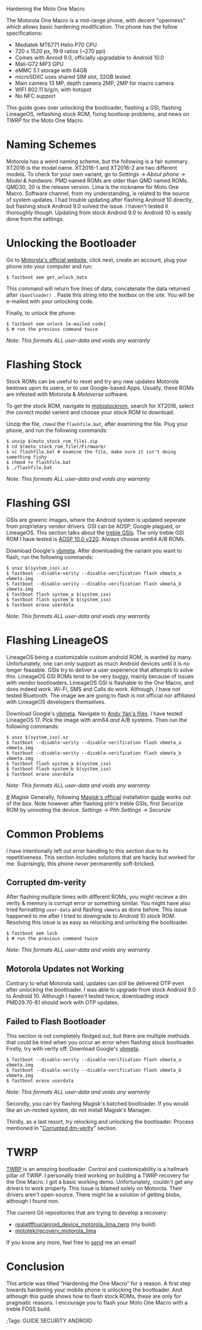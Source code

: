 Hardening the Moto One Macro

The Motorola One Macro is a mid-range phone, with decent "openness" which allows
basic hardening modification. The phone has the follow specifications:
- Mediatek MT6771 Helio P70 CPU
- 720 x 1520 px, 19:9 ratios (~270 ppi)
- Comes with Anroid 9.0, officially upgradable to Android 10.0
- Mali-G72 MP3 GPU
- eMMC 5.1 storage with 64GB
- microSDXC uses shared SIM slot, 32GB tested
- Main camera 13 MP, depth camera 2MP, 2MP for macro camera
- WIFI 802.11 b/g/n, with hotspot
- No NFC support

This guide goes over unlocking the bootloader, flashing a GSI, flashing
LineageOS, reflashing stock ROM, fixing bootloop problems, and news
on TWRP for the Moto One Macro.

# Naming Schemes
Motorola has a weird naming scheme, but the following is a fair summary. XT2016
is the model name. XT2016-1 and XT2016-2 are two different models. To check for
your own variant, go to *Settings -> About phone -> Model & hardware*. PMD named
ROMs are older than QMD named ROMs. QMD30, 30 is the release version. Lima is
the nickname for Moto One Macro. Software channel, from my understanding, is
related to the source of system updates. I had trouble updating after flashing
Android 10 directly, but flashing stock Android 9.0 solved the issue. I haven't
tested it thoroughly though. Updating from stock Android 9.0 to Android 10 is 
easily done from the settings.

# Unlocking the Bootloader
Go to [Motorola's official website](https://motorola-global-portal.custhelp.com/app/standalone/bootloader/unlock-your-device-a/),
click next, create an account, plug your phone into your computer and run:

```
$ fastboot oem get_unlock_data
```

This command will return five lines of data, concatenate the data returned
after ```(bootloader) ```. Paste this string into the textbox on the site. You
will be e-mailed with your unlocking code.

Finally, to unlock the phone:

```
$ fastboot oem unlock [e-mailed code]
$ # run the previous command twice
```

*Note: This formats ALL user-data and voids any warranty*

# Flashing Stock
Stock ROMs can be useful to reset and try any new updates Motorola bestows upon
its users, or to use Google-based Apps. Usually, these ROMs are infested with
Motorola & *Metaverse* software.

To get the stock ROM, navigate to [motostockrom](motostockrom.com), search for
XT2016, select the correct model varient and choose your stock ROM to download.

Unzip the file, ```chmod``` the ```flashfile.bat```, after examining the file.
Plug your phone, and run the following commands:

```
$ unzip $(moto_stock_rom_file).zip
$ cd $(moto_stock_rom_file)/Firmware/
$ vi flashfile.bat # examine the file, make sure it isn't doing something fishy
$ chmod +x flashfile.bat
$ ./flashfile.bat
```

*Note: This formats ALL user-data and voids any warranty*

# Flashing GSI
GSIs are gneeric images, where the Android system is updated seperate from
proprietary vendor drivers. GSI can be AOSP, Google plagued, or LineageOS. This 
section talks about the [treble
GSIs](https://github.com/phhusson/treble_experimentations). The only treble GSI ROM
I have tested is [AOSP 10.0 v220](https://github.com/phhusson/treble_experimentations/releases/tag/v220).
Always choose arm64 A/B ROMs.

Download Google's [vbmeta](https://dl.google.com/developers/android/qt/images/gsi/vbmeta.img).
After downloading the variant you want to flash, run the following commands:

```
$ unxz $(system_iso).xz
$ fastboot --disable-verity --disable-verification flash vbmeta_a vbmeta.img
$ fastboot --disable-verity --disable-verification flash vbmeta_b vbmeta.img
$ fastboot flash system_a $(system_iso)
$ fastboot flash system_b $(system_iso)
$ fastboot erase userdata
```

*Note: This formats ALL user-data and voids any warranty*

# Flashing LineageOS
LineageOS being a customizable custom android ROM, is wanted by many.
Unfortunately, one can only support as much Android devices until it is no 
longer feasable. GSIs try to deliver a user experience that attempts to solve 
this. LineageOS GSI ROMs tend to be very buggy, mainly because of issues with
vendor bootloaders. LineageOS GSI is flashable to the One Macro, and does indeed
work. Wi-Fi, SMS and Calls do work. Although, I have not tested Bluetooth. The
image we are going to flash is not official nor affiliated with LineageOS
developers themselves.

Download Google's [vbmeta](https://dl.google.com/developers/android/qt/images/gsi/vbmeta.img).
Navigate to [Andy Yan's files](https://sourceforge.net/projects/andyyan-gsi/files/). I have tested
LineageOS 17. Pick the image with arm64 *and* A/B systems. Then run the
following commands:

```
$ unxz $(system_iso).xz
$ fastboot --disable-verity --disable-verification flash vbmeta_a vbmeta.img
$ fastboot --disable-verity --disable-verification flash vbmeta_b vbmeta.img
$ fastboot flash system_a $(system_iso)
$ fastboot flash system_b $(system_iso)
$ fastboot erase userdata
```

*Note: This formats ALL user-data and voids any warranty*

[#](#) Magisk
Generally, following [Magisk's official](https://topjohnwu.github.io/Magisk/install.html) installation
[guide](guide) works out of the box. Note however after flashing phh's treble 
GSIs, first Securize ROM by unrooting the device. *Settings -> Phh Settings -> Securize*

# Common Problems
I have intentionally left out error handling to this section due to its
repetitiveness. This section includes solutions that are hacky but worked for
me. Suprisingly, this phone *never* permanently soft-bricked.

## Corrupted dm-verity
After flashing multiple times with different ROMs, you might recieve a
dm verity & memory is corrupt error or something similar. You might have also 
tried formatting ```user-data``` and flashing ```vbmeta``` as done before. This issue
happened to me after I tried to downgrade to Android 10 stock ROM. Resolving
this issue is as easy as relocking and unlocking the bootloader.

```
$ fastboot oem lock
$ # run the previous command twice
```

*Note: This formats ALL user-data and voids any warranty*

## Motorola Updates not Working
Contrary to what Motorola said, updates can *still* be delivered OTP even after
unlocking the bootloader. I was able to upgrade from stock Android 9.0 to
Android 10. Although I haven't tested twice, downloading stock PMD29.70-81
should work with OTP updates.

## Failed to Flash Bootloader
This section is not completely fledged out, but there are multiple methods that
could be tried when you occur an error when flashing stock bootloader. Firstly,
try with verity off: 
Download Google's [vbmeta](https://dl.google.com/developers/android/qt/images/gsi/vbmeta.img).

```
$ fastboot --disable-verity --disable-verification flash vbmeta_a vbmeta.img
$ fastboot --disable-verity --disable-verification flash vbmeta_b vbmeta.img
$ fastboot erase userdata
```

*Note: This formats ALL user-data and voids any warranty*

Secondly, you can try flashing Magisk's batched bootloader. If you would like
an un-rooted system, do not install Magisk's Manager.

Thirdly, as a last resort, try relocking and unlocking the bootloader.
Process mentioned in "[Corrupted dm-verity](https://blog.ayham.xyz/hardening-the-one-macro.html#Corrupted%20dm-verity)" section.

# TWRP
[TWRP](https://twrp.me) is an amazing bootloader. Control and customizability is
a hallmark pillar of TWRP. I personally tried working on building a TWRP
recovery for the One Macro. I got a basic working demo. Unfortunately, couldn't
get any drivers to work properly. This issue is blamed solely on Motorola. 
Their drivers aren't open-source. There might be a solution of getting blobs,
although I found non.

The current Git repositories that are trying to develop a recovery:
- [realaltffour/anroid_device_motorola_lima_twrp](https://github.com/realaltffour/android_device_motorola_lima_twrp)
(my build)
- [mototek/recovery_motorola_lima](https://github.com/mototek/recovery_motorola_lima)

If you know any more, feel free to [send](https://ayham.xyz/contact.htm) me an email!

# Conclusion
This article was titled "Hardening the One Macro" for a reason. A first step
towards hardening your mobile phone is unlocking the bootloader. And although
this guide shows how to flash stock ROMs, these are only for pragmatic reasons.
I encourage you to flash your Moto One Macro with a treble FOSS build.

;Tags: GUIDE SECURITY ANDROID
